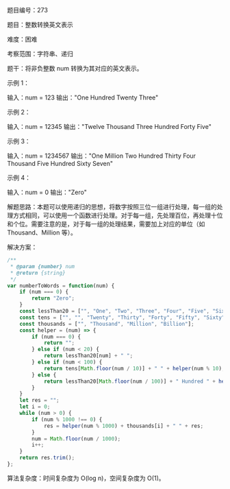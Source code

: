 题目编号：273

题目：整数转换英文表示

难度：困难

考察范围：字符串、递归

题干：将非负整数 num 转换为其对应的英文表示。

示例 1：

输入：num = 123
输出："One Hundred Twenty Three"

示例 2：

输入：num = 12345
输出："Twelve Thousand Three Hundred Forty Five"

示例 3：

输入：num = 1234567
输出："One Million Two Hundred Thirty Four Thousand Five Hundred Sixty Seven"

示例 4：

输入：num = 0
输出："Zero"

解题思路：本题可以使用递归的思想，将数字按照三位一组进行处理，每一组的处理方式相同，可以使用一个函数进行处理。对于每一组，先处理百位，再处理十位和个位。需要注意的是，对于每一组的处理结果，需要加上对应的单位（如 Thousand、Million 等）。

解决方案：

```javascript
/**
 * @param {number} num
 * @return {string}
 */
var numberToWords = function(num) {
    if (num === 0) {
        return "Zero";
    }
    const lessThan20 = ["", "One", "Two", "Three", "Four", "Five", "Six", "Seven", "Eight", "Nine", "Ten", "Eleven", "Twelve", "Thirteen", "Fourteen", "Fifteen", "Sixteen", "Seventeen", "Eighteen", "Nineteen"];
    const tens = ["", "", "Twenty", "Thirty", "Forty", "Fifty", "Sixty", "Seventy", "Eighty", "Ninety"];
    const thousands = ["", "Thousand", "Million", "Billion"];
    const helper = (num) => {
        if (num === 0) {
            return "";
        } else if (num < 20) {
            return lessThan20[num] + " ";
        } else if (num < 100) {
            return tens[Math.floor(num / 10)] + " " + helper(num % 10);
        } else {
            return lessThan20[Math.floor(num / 100)] + " Hundred " + helper(num % 100);
        }
    }
    let res = "";
    let i = 0;
    while (num > 0) {
        if (num % 1000 !== 0) {
            res = helper(num % 1000) + thousands[i] + " " + res;
        }
        num = Math.floor(num / 1000);
        i++;
    }
    return res.trim();
};
```

算法复杂度：时间复杂度为 O(log n)，空间复杂度为 O(1)。